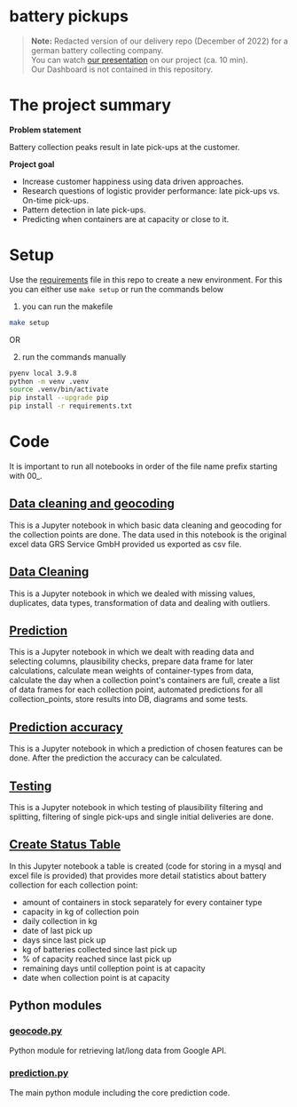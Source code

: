 # battery pickups 
>**Note:**
Redacted version of our delivery repo (December of 2022) for a german battery collecting company.   
You can watch [our presentation](https://www.youtube.com/watch?v=ODgKSD7HrL4&list=PLSizAuhe-ZaPGwjn6q2gOgc8L1p7BKgWF&index=22&pp=iAQB) on our project (ca. 10 min).  
Our Dashboard is not contained in this repository.

# The project summary

**Problem statement**

Battery collection peaks result in late pick-ups at the customer. 

**Project goal** 

- Increase customer happiness using data driven approaches.   
- Research questions of logistic provider performance: late pick-ups vs. On-time pick-ups. 
- Pattern detection in late pick-ups. 
- Predicting when containers are at capacity or close to it.

# Setup

Use the [requirements](requirements.txt) file in this repo to create a new environment. For this you can either use `make setup` or run the commands below

1. you can run the makefile

```BASH
make setup
```

OR

2. run the commands manually
  
```BASH
pyenv local 3.9.8
python -m venv .venv
source .venv/bin/activate
pip install --upgrade pip
pip install -r requirements.txt
```

# Code
It is important to run all notebooks in order of the file name prefix starting with 00_.

## [Data cleaning and geocoding](python/00_base_cleaning_and_geocoding.ipynb)

This is a Jupyter notebook in which basic data cleaning and geocoding for the collection points are done. The data used in this notebook is the original excel data GRS Service GmbH provided us exported as csv file.

## [Data Cleaning](python/01_data_cleaning.ipynb)

This is a Jupyter notebook in which we dealed with missing values, duplicates, data types, transformation of data and dealing with outliers.

## [Prediction](python/02_prediction_db.ipynb)

This is a Jupyter notebook in which we dealt with reading data and selecting columns, plausibility checks, prepare data frame for later calculations, calculate mean weights of container-types from data, calculate the day when a collection point's containers are full, create a list of data frames for each collection point, automated predictions for all collection_points, store results into DB, diagrams and some tests.

## [Prediction accuracy](python/03_prediction_accuracy.ipynb)

This is a Jupyter notebook in which a prediction of chosen features can be done. After the prediction the accuracy can be calculated.

## [Testing](python/04_testing.ipynb)

This is a Jupyter notebook in which testing of plausibility filtering and splitting, filtering of single pick-ups and single initial deliveries are done.

## [Create Status Table](python/05_create_status_table.ipynb)

In this Jupyter notebook a table is created (code for storing in a mysql and excel file is provided) that provides more detail statistics about battery collection for each collection point:

* amount of containers in stock separately for every container type
* capacity in kg of collection poin
* daily collection in kg
* date of last pick up
* days since last pick up
* kg of batteries collected since last pick up
* % of capacity reached since last pick up
* remaining days until colleption point is at capacity
* date when collection point is at capacity

## Python modules

### [geocode.py](python/geocode.py)

Python module for retrieving lat/long data from Google API.

### [prediction.py](python/prediction.py)

The main python module including the core prediction code.
